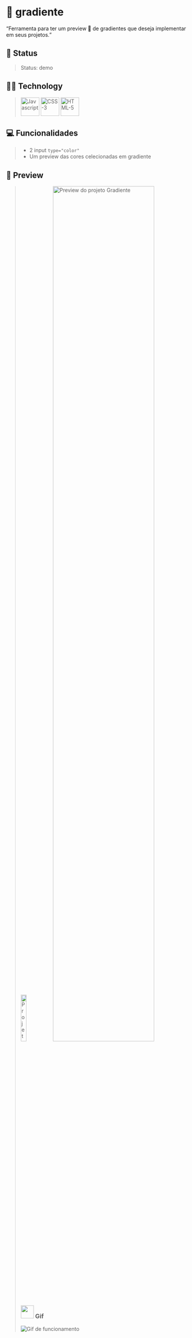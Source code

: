 # 🦄 gradiente
<q>Ferramenta para ter um preview 👀 de gradientes que deseja implementar em seus projetos.</q> 
## 📜 Status
> Status: demo

## 👨‍💻 Technology
> <img src="https://22fde275-a0f7-493a-9331-c31456c551ee.id.repl.co/img/icons8-javascript.svg" title="Javascript" style="width: 50px;" >
> <img src="https://22fde275-a0f7-493a-9331-c31456c551ee.id.repl.co/img/icons8-css3.svg" title="CSS-3" style="width: 50px;" >
> <img src="https://22fde275-a0f7-493a-9331-c31456c551ee.id.repl.co/img/icons8-html-5.svg" title="HTML-5" style="width: 50px;" >

## 💻 Funcionalidades

> * 2 input <code>type="color"</code>
> * Um preview das cores celecionadas em gradiente

## 👀 Preview
 
> <img src="https://s3.us-west-2.amazonaws.com/secure.notion-static.com/46abe7af-19f7-4e7c-a585-b6c6b570652b/Untitled.png?X-Amz-Algorithm=AWS4-HMAC-SHA256&X-Amz-Content-Sha256=UNSIGNED-PAYLOAD&X-Amz-Credential=AKIAT73L2G45EIPT3X45%2F20220711%2Fus-west-2%2Fs3%2Faws4_request&X-Amz-Date=20220711T023217Z&X-Amz-Expires=86400&X-Amz-Signature=aff9be7f3625b2fa31899e3e1f58e755ea83e7c90e3f250c48fef57ea9dfc2af&X-Amz-SignedHeaders=host&response-content-disposition=filename%20%3D%22Untitled.png%22&x-id=GetObject" title="Projeto Gradiente [Mobile]" style="width: 18%;">
> <img src="https://s3.us-west-2.amazonaws.com/secure.notion-static.com/86421978-3148-4d49-a742-737ab3c08aad/Untitled.png?X-Amz-Algorithm=AWS4-HMAC-SHA256&X-Amz-Content-Sha256=UNSIGNED-PAYLOAD&X-Amz-Credential=AKIAT73L2G45EIPT3X45%2F20220710%2Fus-west-2%2Fs3%2Faws4_request&X-Amz-Date=20220710T213224Z&X-Amz-Expires=86400&X-Amz-Signature=061ec100221970e587789e5eff8f772eb4b63e9b7620324115ce2211b2f9e3ee&X-Amz-SignedHeaders=host&response-content-disposition=filename%20%3D%22Untitled.png%22&x-id=GetObject" title="Preview do projeto Gradiente" style="width: 77%;">
> 
> ### <img src="https://22fde275-a0f7-493a-9331-c31456c551ee.id.repl.co/img/icons8-gif-80.png" style="width: 35px;"> Gif
> <img src="https://s3.us-west-2.amazonaws.com/secure.notion-static.com/547936ee-70af-4f01-a86e-ebf21b477c16/Gradiente.gif?X-Amz-Algorithm=AWS4-HMAC-SHA256&X-Amz-Content-Sha256=UNSIGNED-PAYLOAD&X-Amz-Credential=AKIAT73L2G45EIPT3X45%2F20220710%2Fus-west-2%2Fs3%2Faws4_request&X-Amz-Date=20220710T215028Z&X-Amz-Expires=86400&X-Amz-Signature=7434e7ee64ed8968c8f6107e2245b3d100d459a622a55bdcd2e293380869a3fc&X-Amz-SignedHeaders=host&response-content-disposition=filename%20%3D%22Gradiente.gif%22&x-id=GetObject" title="Gif de funcionamento">
